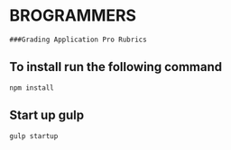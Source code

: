 # BROGRAMMERS
    ###Grading Application Pro Rubrics
## To install run the following command

```
npm install

```

## Start up gulp

```
gulp startup

```
